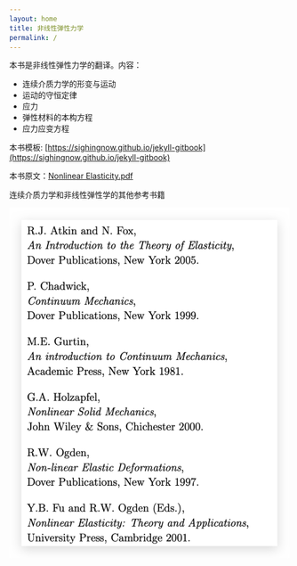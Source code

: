 ```yaml
---
layout: home
title: 非线性弹性力学
permalink: /
---
```


本书是非线性弹性力学的翻译。内容：
- 连续介质力学的形变与运动
- 运动的守恒定律
- 应力
- 弹性材料的本构方程
- 应力应变方程

本书模板: [https://sighingnow.github.io/jekyll-gitbook](https://sighingnow.github.io/jekyll-gitbook)

本书原文：[Nonlinear Elasticity.pdf](https://github.com/shaoyaoqian/book-nonelinear-elasticity/raw/master/resources/Nonlinear%20Elasticity.pdf)


连续介质力学和非线性弹性学的其他参考书籍

![image-20221010201636539](https://raw.githubusercontent.com/mapengfei-nwpu/personal_pictures/main/typora_picgo/202210102016686.png)